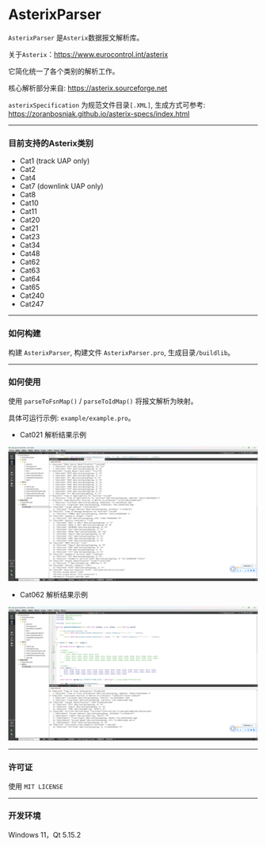 # AsterixParser

  `AsterixParser` 是`Asterix`数据报文解析库。

  关于`Asterix`：<https://www.eurocontrol.int/asterix>

  它简化统一了各个类别的解析工作。

  核心解析部分来自: <https://asterix.sourceforge.net>

  `asterixSpecification` 为规范文件目录`[.XML]`, 生成方式可参考: https://zoranbosnjak.github.io/asterix-specs/index.html

---

### 目前支持的Asterix类别

  - Cat1 (track UAP only)
  - Cat2
  - Cat4
  - Cat7 (downlink UAP only)
  - Cat8
  - Cat10
  - Cat11
  - Cat20
  - Cat21
  - Cat23
  - Cat34
  - Cat48
  - Cat62
  - Cat63
  - Cat64
  - Cat65
  - Cat240
  - Cat247

---

### 如何构建

  构建 `AsterixParser`, 构建文件 `AsterixParser.pro`, 生成目录`/buildlib`。

---

### 如何使用

  使用 `parseToFsnMap()` / `parseToIdMap()` 将报文解析为映射。

  具体可运行示例: `example/example.pro`。

 - Cat021 解析结果示例

  <div align=center><img src="./example/cat021.png"/></div>

 - Cat062 解析结果示例

  <div align=center><img src="./example/cat062.png"/></div>

---

### 许可证

  使用 `MIT LICENSE`

---

### 开发环境

  Windows 11，Qt 5.15.2
